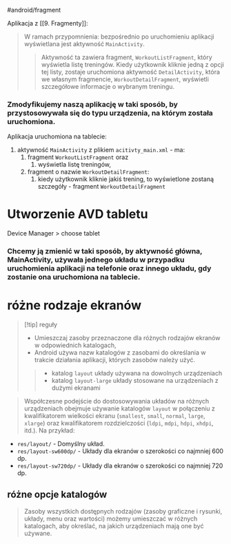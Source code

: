 #android/fragment 

Aplikacja z [[9. Fragmenty]]:
> W ramach przypomnienia: bezpośrednio po uruchomieniu aplikacji wyświetlana jest aktywność `MainActivity`.
>  > Aktywność ta zawiera fragment, `WorkoutListFragment`, który wyświetla listę treningów. 
>  Kiedy użytkownik kliknie jedną z opcji tej listy, zostaje uruchomiona aktywność `DetailActivity`, 
>  > która we własnym fragmencie, `WorkoutDetailFragment`, wyświetli szczegółowe informacje o wybranym treningu.

### Zmodyfikujemy naszą aplikację w taki sposób, by przystosowywała się do typu urządzenia, na którym została uruchomiona.

Aplikacja uruchomiona na tablecie:
1. aktywność `MainActivity` z  plikiem `acitivty_main.xml` - ma:
	1. fragment `WorkoutListFragment` oraz
		1. wyświetla listę treningów,
	2. fragment o nazwie `WorkoutDetailFragment`:
		1. kiedy użytkownik kliknie jakiś trening, to wyświetlone zostaną szczegóły - fragment `WorkoutDetailFragment`


# Utworzenie AVD tabletu
Device Manager > choose tablet


### Chcemy ją zmienić w taki sposób, by aktywność główna, MainActivity, używała jednego układu w przypadku uruchomienia aplikacji na telefonie oraz innego układu, gdy zostanie ona uruchomiona na tablecie.


# różne rodzaje ekranów

>[!tip] reguły
>- Umieszczaj zasoby przeznaczone dla różnych rodzajów ekranów w odpowiednich katalogach,
>- Android używa nazw katalogów z zasobami do określania w trakcie działania aplikacji, których zasobów należy użyć.
>>	- katalog `layout` układy używana na dowolnych urządzeniach
>>	- katalog `layout-large` układy stosowane na urządzeniach z dużymi ekranami 


> Współczesne podejście do dostosowywania układów na różnych urządzeniach obejmuje używanie katalogów `layout` w połączeniu z kwalifikatorem wielkości ekranu (`smallest`, `small`, `normal`, `large`, `xlarge`) oraz kwalifikatorem rozdzielczości (`ldpi`, `mdpi`, `hdpi`, `xhdpi`, itd.). Na przykład:

- `res/layout/` - Domyślny układ.
- `res/layout-sw600dp/` - Układy dla ekranów o szerokości co najmniej 600 dp.
- `res/layout-sw720dp/` - Układy dla ekranów o szerokości co najmniej 720 dp.


## różne opcje katalogów

> Zasoby wszystkich dostępnych rodzajów (zasoby graficzne i rysunki, układy, menu oraz wartości) możemy umieszczać w różnych katalogach, aby określać, na jakich urządzeniach mają one być używane.


